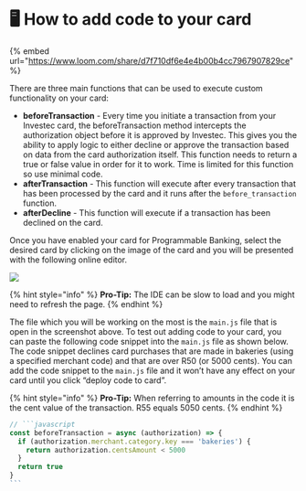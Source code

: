 # 🖥️ How to add code to your card

{% embed url="https://www.loom.com/share/d7f710df6e4e4b00b4cc7967907829ce" %}

There are three main functions that can be used to execute custom functionality on your card:

* **beforeTransaction** - Every time you initiate a transaction from your Investec card, the beforeTransaction method intercepts the authorization object before it is approved by Investec. This gives you the ability to apply logic to either decline or approve the transaction based on data from the card authorization itself. This function needs to return a true or false value in order for it to work. Time is limited for this function so use minimal code.
* **afterTransaction** - This function will execute after every transaction that has been processed by the card and it runs after the `before_transaction` function.&#x20;
* **afterDecline** - This function will execute if a transaction has been declined on the card.

Once you have enabled your card for Programmable Banking, select the desired card by clicking on the image of the card and you will be presented with the following online editor.

![](https://lh4.googleusercontent.com/wII4bQlHtKCDVkHrZQ1bPP2ReIkGNeISpTbixeaGTghp9Uxc04fEtOa1bgi5IKE5kR\_Elytz6TtDomNfkZ3EoKmYoybrzANFjfWvBJsXdIg6EuWkV0zgLTfxPQu\_P\_9S1qPJZDyMv7zS-ytQk8RuUOY)

{% hint style="info" %}
**Pro-Tip:** The IDE can be slow to load and you might need to refresh the page.
{% endhint %}

The file which you will be working on the most is the `main.js` file that is open in the screenshot above. To test out adding code to your card, you can paste the following code snippet into the `main.js` file as shown below. The code snippet declines card purchases that are made in bakeries (using a specified merchant code) and that are over R50 (or 5000 cents). You can add the code snippet to the `main.js` file and it won’t have any effect on your card until you click “deploy code to card”.

{% hint style="info" %}
**Pro-Tip:** When referring to amounts in the code it is the cent value of the transaction. R55 equals 5050 cents.
{% endhint %}

````javascript
// ```javascript
const beforeTransaction = async (authorization) => {
  if (authorization.merchant.category.key === 'bakeries') {
    return authorization.centsAmount < 5000
  }
  return true
}
```
````

